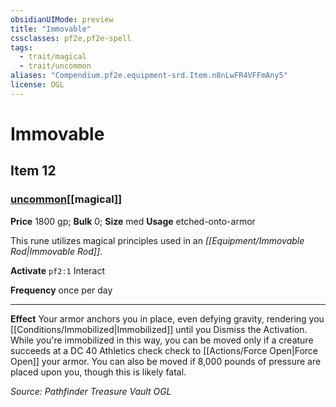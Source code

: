 ```yaml
---
obsidianUIMode: preview
title: "Immovable"
cssclasses: pf2e,pf2e-spell
tags:
  - trait/magical
  - trait/uncommon
aliases: "Compendium.pf2e.equipment-srd.Item.n8nLwFR4VFFmAny5"
license: OGL
---
```

# Immovable
## Item 12
### [uncommon](uncommon "Uncommon Rarity Trait")[[magical]]


**Price** 1800 gp; 
**Bulk** 0; **Size** med
**Usage** etched-onto-armor

This rune utilizes magical principles used in an _[[Equipment/Immovable Rod|Immovable Rod]]_.

**Activate** `pf2:1` Interact

**Frequency** once per day

* * *

**Effect** Your armor anchors you in place, even defying gravity, rendering you [[Conditions/Immobilized|Immobilized]] until you Dismiss the Activation. While you're immobilized in this way, you can be moved only if a creature succeeds at a DC 40 Athletics check check to [[Actions/Force Open|Force Open]] your armor. You can also be moved if 8,000 pounds of pressure are placed upon you, though this is likely fatal.

*Source: Pathfinder Treasure Vault*
*OGL*